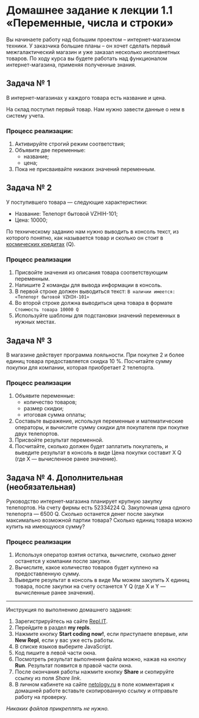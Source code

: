 # Домашнее задание к лекции 1.1 «Переменные, числа и строки»

Вы начинаете работу над большим проектом – интернет-магазином техники. У заказчика большие планы – он хочет сделать первый межгалактический магазин и уже заказал несколько инопланетных товаров. По ходу курса вы будете работать над функционалом интернет-магазина, применяя полученные знания.

## Задача № 1
В интернет-магазинах у каждого товара есть название и цена.

На склад поступил первый товар. Нам нужно завести данные о нем в систему учета.

### Процесс реализации:
1. Активируйте строгий режим соответствия;
2. Объявите две переменные:
   * название;
   * цена;
3. Пока не присваивайте никаких значений переменным.

## Задача № 2
У поступившего товара — следующие характеристики:

* Название: Телепорт бытовой VZHIH-101;
* Цена: 10000;

По техническому заданию нам нужно выводить в консоль текст, из которого понятно, как называется товар и сколько он стоит в [космических кредитах](http://numizmania.ru/interesno/raznoe/kosmicheskie-kredity.html) (Q).

### Процесс реализации
1. Присвойте значения из описания товара соответствующим переменным.
2. Напишите 2 команды для вывода информации в консоль.
3. В первой строке должен выводиться текст: `В наличии имеется: «Телепорт бытовой VZHIH-101»`
4. Во второй строке должна выводиться цена товара в формате `Стоимость товара 10000 Q`
5. Используйте шаблоны для подстановки значений переменных в нужных местах.

## Задача № 3
В магазине действует программа лояльности. При покупке 2 и более единиц товара предоставляется скидка 10 %. Посчитайте сумму покупки для компании, которая приобретает 2 телепорта.

### Процесс реализации
1. Объявите переменные:
   * количество товаров;
   * размер скидки;
   * итоговая сумма оплаты;
2. Составьте выражение, используя переменные и математические операторы, и вычислите сумму скидки для покупателя при покупке двух телепортов.
3. Присвойте результат переменной.
4. Посчитайте, сколько должен будет заплатить покупатель, и выведите результат в консоль в виде Цена покупки составит X Q (где Х — вычисленное ранее значение).

## Задача № 4. Дополнительная (необязательная)
Руководство интернет-магазина планирует крупную закупку телепортов. На счету фирмы есть 52334224 Q. Закупочная цена одного телепорта — 6500 Q. Сколько останется денег после закупки максимально возможной партии товара? Сколько единиц товара можно купить на имеющуюся сумму?

### Процесс реализации
1. Используя оператор взятия остатка, вычислите, сколько денег останется у компании после закупки.
2. Вычислите, какое количество товаров будет куплено на предоставленную сумму.
3. Выведите результат в консоль в виде Мы можем закупить X единиц товара, после закупки на счету останется Y Q (где Х и Y — вычисленные ранее значения).

---
Инструкция по выполнению домашнего задания:

1. Зарегистрируйтесь на сайте [Repl.IT](https://repl.it/).
2. Перейдите в раздел **my repls**.
3. Нажмите кнопку **Start coding now!**, если приступаете впервые, или **New Repl**, если у вас уже есть работы.
4. В списке языков выберите JavaScript.
5. Код пишите в левой части окна.
6. Посмотреть результат выполнения файла можно, нажав на кнопку **Run**. Результат появится в правой части окна.
7. После окончания работы нажмите кнопку **Share** и скопируйте ссылку из поля *Share link*.
8. В личном кабинете на сайте [netology.ru](http://netology.ru/) в поле комментария к домашней работе вставьте скопированную ссылку и отправьте работу на проверку.

*Никаких файлов прикреплять не нужно.*